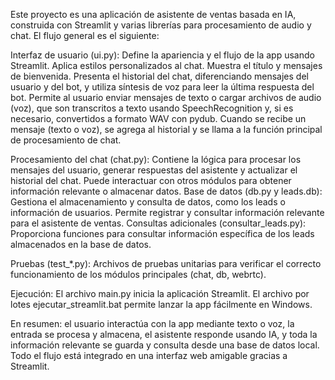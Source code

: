 Este proyecto es una aplicación de asistente de ventas basada en IA, construida con Streamlit y varias librerías para procesamiento de audio y chat. El flujo general es el siguiente:

Interfaz de usuario (ui.py):
Define la apariencia y el flujo de la app usando Streamlit.
Aplica estilos personalizados al chat.
Muestra el título y mensajes de bienvenida.
Presenta el historial del chat, diferenciando mensajes del usuario y del bot, y utiliza síntesis de voz para leer la última respuesta del bot.
Permite al usuario enviar mensajes de texto o cargar archivos de audio (voz), que son transcritos a texto usando SpeechRecognition y, si es necesario, convertidos a formato WAV con pydub.
Cuando se recibe un mensaje (texto o voz), se agrega al historial y se llama a la función principal de procesamiento de chat.

Procesamiento del chat (chat.py):
Contiene la lógica para procesar los mensajes del usuario, generar respuestas del asistente y actualizar el historial del chat.
Puede interactuar con otros módulos para obtener información relevante o almacenar datos.
Base de datos (db.py y leads.db):
Gestiona el almacenamiento y consulta de datos, como los leads o información de usuarios.
Permite registrar y consultar información relevante para el asistente de ventas.
Consultas adicionales (consultar_leads.py):
Proporciona funciones para consultar información específica de los leads almacenados en la base de datos.

Pruebas (test_*.py):
Archivos de pruebas unitarias para verificar el correcto funcionamiento de los módulos principales (chat, db, webrtc).

Ejecución:
El archivo main.py inicia la aplicación Streamlit.
El archivo por lotes ejecutar_streamlit.bat permite lanzar la app fácilmente en Windows.

En resumen: el usuario interactúa con la app mediante texto o voz, la entrada se procesa y almacena, el asistente responde usando IA, y toda la información relevante se guarda y consulta desde una base de datos local. Todo el flujo está integrado en una interfaz web amigable gracias a Streamlit.
